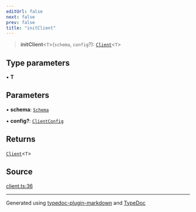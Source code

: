 ```yaml
---
editUrl: false
next: false
prev: false
title: "initClient"
---
```


> **initClient**\<`T`\>(`schema`, `config`?): [`Client`](/api/type-aliases/client/)\<`T`\>

## Type parameters

▪ **T**

## Parameters

▪ **schema**: [`Schema`](/api/interfaces/schema/)

▪ **config?**: [`ClientConfig`](/api/interfaces/clientconfig/)

## Returns

[`Client`](/api/type-aliases/client/)\<`T`\>

## Source

[client.ts:36](https://github.com/dmdin/chord/blob/5f43e0e/src/client.ts#L36)

***

Generated using [typedoc-plugin-markdown](https://www.npmjs.com/package/typedoc-plugin-markdown) and [TypeDoc](https://typedoc.org/)
